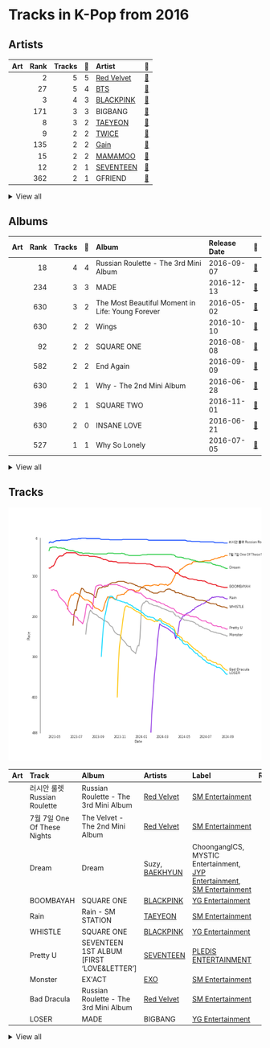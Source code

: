 # Tracks in K-Pop from 2016

## Artists

| Art | Rank | Tracks | 💚 | Artist | 🔗 |
|:---|---:|---:|---:|:---|:---|
| <img src="https://i.scdn.co/image/ab6761610000e5eb02a562ea6b1dc718394010ac" alt="" width="50" /> | 2 | 5 | 5 | [Red Velvet](../../../artists/red_velvet/overview.md) | [🔗](https://open.spotify.com/artist/1z4g3DjTBBZKhvAroFlhOM) |
| <img src="https://i.scdn.co/image/ab6761610000e5ebd642648235ebf3460d2d1f6a" alt="" width="50" /> | 27 | 5 | 4 | [BTS](../../../artists/bts/overview.md) | [🔗](https://open.spotify.com/artist/3Nrfpe0tUJi4K4DXYWgMUX) |
| <img src="https://i.scdn.co/image/ab6761610000e5ebc9690bc711d04b3d4fd4b87c" alt="" width="50" /> | 3 | 4 | 3 | [BLACKPINK](../../../artists/blackpink/overview.md) | [🔗](https://open.spotify.com/artist/41MozSoPIsD1dJM0CLPjZF) |
| <img src="https://i.scdn.co/image/ab6761610000e5eb597a4257d0022e2ac837fa7d" alt="" width="50" /> | 171 | 3 | 3 | BIGBANG | [🔗](https://open.spotify.com/artist/4Kxlr1PRlDKEB0ekOCyHgX) |
| <img src="https://i.scdn.co/image/ab6761610000e5eb5e97e9ea9133fbfa41e27498" alt="" width="50" /> | 8 | 3 | 2 | [TAEYEON](../../../artists/taeyeon/overview.md) | [🔗](https://open.spotify.com/artist/3qNVuliS40BLgXGxhdBdqu) |
| <img src="https://i.scdn.co/image/ab6761610000e5eb0c6952f39ba680489149a54c" alt="" width="50" /> | 9 | 2 | 2 | [TWICE](../../../artists/twice/overview.md) | [🔗](https://open.spotify.com/artist/7n2Ycct7Beij7Dj7meI4X0) |
| <img src="https://i.scdn.co/image/ab67616d0000b273e328c250ba600a7e0a48f867" alt="" width="50" /> | 135 | 2 | 2 | [Gain](../../../artists/gain/overview.md) | [🔗](https://open.spotify.com/artist/4R60A85t9mTZzCqJlVswuo) |
| <img src="https://i.scdn.co/image/ab6761610000e5ebe12972169702affd7a4c48ec" alt="" width="50" /> | 15 | 2 | 2 | [MAMAMOO](../../../artists/mamamoo/overview.md) | [🔗](https://open.spotify.com/artist/0XATRDCYuuGhk0oE7C0o5G) |
| <img src="https://i.scdn.co/image/ab6761610000e5eb9b445a3abb3dda380ec07243" alt="" width="50" /> | 12 | 2 | 1 | [SEVENTEEN](../../../artists/seventeen/overview.md) | [🔗](https://open.spotify.com/artist/7nqOGRxlXj7N2JYbgNEjYH) |
| <img src="https://i.scdn.co/image/ab6761610000e5ebd0701912e6fccf8427bc7361" alt="" width="50" /> | 362 | 2 | 1 | GFRIEND | [🔗](https://open.spotify.com/artist/0qlWcS66ohOIi0M8JZwPft) |


<details>
<summary>View all</summary>

| Art | Rank | Tracks | 💚 | Artist | 🔗 |
|:---|---:|---:|---:|:---|:---|
| <img src="https://i.scdn.co/image/ab6761610000e5ebdc904dcc7399f1fd90107392" alt="" width="50" /> | 30 | 1 | 1 | [NCT 127](../../../artists/nct_127/overview.md) | [🔗](https://open.spotify.com/artist/7f4ignuCJhLXfZ9giKT7rH) |
| <img src="https://i.scdn.co/image/ab6761610000e5ebf8786ccb6031a3266bb15606" alt="" width="50" /> | 248 | 1 | 1 | [WJSN](../../../artists/wjsn/overview.md) | [🔗](https://open.spotify.com/artist/6hhqsQZhtp9hfaZhSd0VSD) |
| <img src="https://i.scdn.co/image/621c729dd90a6e7a63fc8f0957b2b928834ec5a8" alt="" width="50" /> | 123 | 1 | 1 | 4Minute | [🔗](https://open.spotify.com/artist/6cdC1cwqh3eJAXaxXJt2jv) |
| <img src="https://i.scdn.co/image/ab6761610000e5ebca4f165e62fbf5ab5a3750ba" alt="" width="50" /> | 427 | 1 | 1 | JIN | [🔗](https://open.spotify.com/artist/5vV3bFXnN6D6N3Nj4xRvaV) |
| <img src="https://i.scdn.co/image/ab6761610000e5eb9c4acb1897759452c0ed82d9" alt="" width="50" /> | 427 | 1 | 1 | WINNER | [🔗](https://open.spotify.com/artist/5DuzBeOgFwViFcv00Q5PFb) |
| <img src="https://i.scdn.co/image/ab6761610000e5eb84f9ce82754d57d4ee374d42" alt="" width="50" /> | 427 | 1 | 1 | VIXX | [🔗](https://open.spotify.com/artist/5BkB3rXc0qIdUtuEnhbK0A) |
| <img src="https://i.scdn.co/image/ab67616d0000b27336adcea4e93245f1fec547df" alt="" width="50" /> | 427 | 1 | 1 | AOA | [🔗](https://open.spotify.com/artist/54gWVQFHf8IIqbjxAoOarN) |
| <img src="https://i.scdn.co/image/ab6761610000e5ebb39107b0762eb4ce5218c823" alt="" width="50" /> | 53 | 1 | 1 | [BAEKHYUN](../../../artists/baekhyun/overview.md) | [🔗](https://open.spotify.com/artist/4ufh0WuMZh6y4Dmdnklvdl) |
| <img src="https://i.scdn.co/image/ab67616d0000b27395ab9a02d082c6df434aee14" alt="" width="50" /> | 427 | 1 | 1 | LADIES' CODE | [🔗](https://open.spotify.com/artist/4epPY1AW9lQeVUM1XaFiwi) |
| <img src="https://i.scdn.co/image/ab67616d0000b273112b210accd05345a17a46f0" alt="" width="50" /> | 78 | 1 | 1 | Suzy | [🔗](https://open.spotify.com/artist/4U80LJd8sG6U9YTFP5izka) |
| <img src="https://i.scdn.co/image/ab6761610000e5ebaf3c4b988a6fef40843cdc83" alt="" width="50" /> | 21 | 1 | 1 | [EXO](../../../artists/exo/overview.md) | [🔗](https://open.spotify.com/artist/3cjEqqelV9zb4BYE3qDQ4O) |
| <img src="https://i.scdn.co/image/ab6761610000e5eb8e7d00d3aae87cf8fc6946e2" alt="" width="50" /> | 427 | 1 | 1 | V | [🔗](https://open.spotify.com/artist/3JsHnjpbhX4SnySpvpa9DK) |
| <img src="https://i.scdn.co/image/ab6761610000e5eb30a517d1b703c3eabdac2855" alt="" width="50" /> | 84 | 1 | 1 | Wonder Girls | [🔗](https://open.spotify.com/artist/3Cv2vi3WTl8VZOTdrBkKdM) |
| <img src="https://i.scdn.co/image/ab6761610000e5ebb85caa5f0e213fbfc29b91db" alt="" width="50" /> | 427 | 1 | 1 | HYOYEON | [🔗](https://open.spotify.com/artist/0B3I6YgdnfXehUCpsO6oB8) |
| <img src="https://i.scdn.co/image/ab67616d0000b2733be3a6a60408608f0d33e3bc" alt="" width="50" /> | 263 | 2 | 0 | SISTAR | [🔗](https://open.spotify.com/artist/2wTLheTmMcFCA4hdY8hZJP) |
| <img src="https://i.scdn.co/image/ab6761610000e5ebd1ac6571dabb7eb6968f0f06" alt="" width="50" /> | 70 | 2 | 0 | [TAEMIN](../../../artists/taemin/overview.md) | [🔗](https://open.spotify.com/artist/13rF01aOogvnkuQXOlgTW8) |
| <img src="https://i.scdn.co/image/ab6761610000e5ebd90aa536055fe9806b3960e6" alt="" width="50" /> | 427 | 1 | 0 | GOT7 | [🔗](https://open.spotify.com/artist/6nfDaffa50mKtEOwR8g4df) |
| | 427 | 1 | 0 | Banana Culture | [🔗](https://open.spotify.com/artist/59wMClFt5etFfDtI4nc81o) |
| <img src="https://i.scdn.co/image/ab6761610000e5ebc1bba6ccbabb3ea93c27ed4d" alt="" width="50" /> | 427 | 1 | 0 | KARD | [🔗](https://open.spotify.com/artist/2JhAlkmukNvarUpGhTFXUQ) |
| <img src="https://i.scdn.co/image/ab6761610000e5eb5cd460490fb1c55b8ed8c40b" alt="" width="50" /> | 93 | 1 | 0 | [OH MY GIRL](../../../artists/oh_my_girl/overview.md) | [🔗](https://open.spotify.com/artist/2019zR22qK2RBvCqtudBaI) |
| <img src="https://i.scdn.co/image/ab6761610000e5eb271110d977700b69d9548993" alt="" width="50" /> | 286 | 1 | 0 | EXID | [🔗](https://open.spotify.com/artist/1xs6WFotNQSXweo0GXrS0O) |
| <img src="https://i.scdn.co/image/ab6761610000e5eb55083bec4696aa1fb3a146e8" alt="" width="50" /> | 421 | 1 | 0 | KIMSEJEONG | [🔗](https://open.spotify.com/artist/1lFLniFTaPjYCtQZvDXpqu) |
| <img src="https://i.scdn.co/image/ab6761610000e5ebb1b30eac112970257ddfefe4" alt="" width="50" /> | 427 | 1 | 0 | HUR YOUNG JI | [🔗](https://open.spotify.com/artist/0FUmt6iMoB9sJpxZuWkOI5) |

</details>


## Albums

| Art | Rank | Tracks | 💚 | Album | Release Date | 🔗 |
|:---|---:|---:|---:|:---|:---|:---|
| <img src="https://i.scdn.co/image/ab67616d0000b2733f30a062dafcdbc1a8fad842" alt="" width="50" /> | 18 | 4 | 4 | Russian Roulette - The 3rd Mini Album | 2016-09-07 | [🔗](https://open.spotify.com/album/6MNlcai3skKLKv5syzFwC3) |
| <img src="https://i.scdn.co/image/ab67616d0000b273fd0d9a33127c1d3f58ba3504" alt="" width="50" /> | 234 | 3 | 3 | MADE | 2016-12-13 | [🔗](https://open.spotify.com/album/2SPrl8C8pgSM5gXbAiyJHY) |
| <img src="https://i.scdn.co/image/ab67616d0000b273c6dbc63cf145b4ff6bee3322" alt="" width="50" /> | 630 | 3 | 2 | The Most Beautiful Moment in Life: Young Forever | 2016-05-02 | [🔗](https://open.spotify.com/album/1k5bJ8l5oL5xxVBVHjil09) |
| <img src="https://i.scdn.co/image/ab67616d0000b2738bd5d941f9ced8e7f9c60dd4" alt="" width="50" /> | 630 | 2 | 2 | Wings | 2016-10-10 | [🔗](https://open.spotify.com/album/1vhNGBTFoaSTLbHjPGFIlF) |
| <img src="https://i.scdn.co/image/ab67616d0000b273ff4ec21d7817138cabcc19bc" alt="" width="50" /> | 92 | 2 | 2 | SQUARE ONE | 2016-08-08 | [🔗](https://open.spotify.com/album/0FOOodYRlj7gzh7q7IjmNZ) |
| <img src="https://i.scdn.co/image/ab67616d0000b2731c80e9c3e5cfd25ccf4a57e4" alt="" width="50" /> | 582 | 2 | 2 | End Again | 2016-09-09 | [🔗](https://open.spotify.com/album/1Lb5NVfPBTadR5jl6Vpkdq) |
| <img src="https://i.scdn.co/image/ab67616d0000b273e4915763c3c7f7a05cc93885" alt="" width="50" /> | 630 | 2 | 1 | Why - The 2nd Mini Album | 2016-06-28 | [🔗](https://open.spotify.com/album/1ukBQWhQwWKqTGgs0YzRzU) |
| <img src="https://i.scdn.co/image/ab67616d0000b27318a4a215052e9f396864bd73" alt="" width="50" /> | 396 | 2 | 1 | SQUARE TWO | 2016-11-01 | [🔗](https://open.spotify.com/album/2Fna4Tb7fme5aHsNMJtVtp) |
| <img src="https://i.scdn.co/image/ab67616d0000b2734be0f7bf49f6b31c3dfc42ae" alt="" width="50" /> | 630 | 2 | 0 | INSANE LOVE | 2016-06-21 | [🔗](https://open.spotify.com/album/4Yz1WY6PlJepdbnl4m72b8) |
| <img src="https://i.scdn.co/image/ab67616d0000b273544a6e99632cd340e1619796" alt="" width="50" /> | 527 | 1 | 1 | Why So Lonely | 2016-07-05 | [🔗](https://open.spotify.com/album/2TzaSJlsVyKcZ0NOf2TI9U) |


<details>
<summary>View all</summary>

| Art | Rank | Tracks | 💚 | Album | Release Date | 🔗 |
|:---|---:|---:|---:|:---|:---|:---|
| <img src="https://i.scdn.co/image/ab67616d0000b273387444ab2fc1f08dfe7915ab" alt="" width="50" /> | 630 | 1 | 1 | Twicecoaster: Lane 1 | 2016-10-24 | [🔗](https://open.spotify.com/album/5zQhaDNbiXHRqd8Y51I4vy) |
| <img src="https://i.scdn.co/image/ab67616d0000b27381fb7e4e392f0a99b3947eb6" alt="" width="50" /> | 49 | 1 | 1 | The Velvet - The 2nd Mini Album | 2016-03-17 | [🔗](https://open.spotify.com/album/2qgl7dAgslqL1w2l2wQhMA) |
| <img src="https://i.scdn.co/image/ab67616d0000b273c5d92b755061ede5e5c07544" alt="" width="50" /> | 630 | 1 | 1 | THE SECRET | 2016-08-17 | [🔗](https://open.spotify.com/album/0usNbLkckzIo34wUPehZdh) |
| <img src="https://i.scdn.co/image/ab67616d0000b273deeee778a591e7032c1bdc80" alt="" width="50" /> | 168 | 1 | 1 | SEVENTEEN 1ST ALBUM [FIRST ‘LOVE&LETTER’] | 2016-04-25 | [🔗](https://open.spotify.com/album/50BrkBakrLWufmTLjCVBwn) |
| <img src="https://i.scdn.co/image/ab67616d0000b27316e21608ece123c20bd24306" alt="" width="50" /> | 125 | 1 | 1 | Rain - SM STATION | 2016-02-03 | [🔗](https://open.spotify.com/album/5MgY1E2inbDcthAQEzwz8L) |
| <img src="https://i.scdn.co/image/ab67616d0000b2739e9e3a1adcc32090690fd0b6" alt="" width="50" /> | 630 | 1 | 1 | Page Two | 2016-04-25 | [🔗](https://open.spotify.com/album/6q2oUEqL9uzVXHCeKoA8JV) |
| <img src="https://i.scdn.co/image/ab67616d0000b2732d10195d8d9abd1357fff450" alt="" width="50" /> | 417 | 1 | 1 | NCT #127 - The 1st Mini Album | 2016-07-10 | [🔗](https://open.spotify.com/album/7xmqXxPAmkgn5HK9FcyBxR) |
| <img src="https://i.scdn.co/image/ab67616d0000b27338fc902e1d368df7fc0d77a3" alt="" width="50" /> | 630 | 1 | 1 | Melting | 2016-02-26 | [🔗](https://open.spotify.com/album/11hjJntrvmauDoga4Krr0U) |
| <img src="https://i.scdn.co/image/ab67616d0000b27395ab9a02d082c6df434aee14" alt="" width="50" /> | 630 | 1 | 1 | MYST3RY | 2016-02-24 | [🔗](https://open.spotify.com/album/2kOn7OTf9UGL0fyxy8yT7n) |
| <img src="https://i.scdn.co/image/ab67616d0000b273733b6abfa76a28b999feb572" alt="" width="50" /> | 630 | 1 | 1 | MEMORY | 2016-11-07 | [🔗](https://open.spotify.com/album/3Q34hV5fBbMpRpADmlptr7) |
| <img src="https://i.scdn.co/image/ab67616d0000b273832e7727a0d03c3717af52bc" alt="" width="50" /> | 630 | 1 | 1 | Hades | 2016-08-12 | [🔗](https://open.spotify.com/album/78huKT6T1zZUJxbkGBQJZC) |
| <img src="https://i.scdn.co/image/ab67616d0000b2738dd6de651baf8860665f8003" alt="" width="50" /> | 630 | 1 | 1 | HWARANG, Pt. 2 (Music from the Original TV Series) | 2016-12-20 | [🔗](https://open.spotify.com/album/0sL76PXbgRh97MTzadqEMa) |
| <img src="https://i.scdn.co/image/ab67616d0000b273fc5b3a4f6c07140daa455a61" alt="" width="50" /> | 630 | 1 | 1 | GFRIEND 3rd Mini Album 'SNOWFLAKE' | 2016-01-25 | [🔗](https://open.spotify.com/album/0COnSwFb5qOhABUyWNw6Kp) |
| <img src="https://i.scdn.co/image/ab67616d0000b273f46a83ded2dad7aa4b18fc84" alt="" width="50" /> | 630 | 1 | 1 | EXIT : E | 2016-02-01 | [🔗](https://open.spotify.com/album/7D2FML3EyRJcCoiEgUbRxT) |
| <img src="https://i.scdn.co/image/ab67616d0000b27315a67578922d65121b12073d" alt="" width="50" /> | 182 | 1 | 1 | EX'ACT | 2016-06-09 | [🔗](https://open.spotify.com/album/5Cckx6G2aRR4aZBV6eIYdc) |
| <img src="https://i.scdn.co/image/ab67616d0000b273112b210accd05345a17a46f0" alt="" width="50" /> | 77 | 1 | 1 | Dream | 2016-01-07 | [🔗](https://open.spotify.com/album/7ciJtZ2tYXhKsndQ7bf7Vw) |
| <img src="https://i.scdn.co/image/ab67616d0000b27385155038f6eb09e2212d7094" alt="" width="50" /> | 630 | 1 | 1 | Act. 7 | 2016-02-01 | [🔗](https://open.spotify.com/album/2QGDdrZDuxK7VBmcJZxi1B) |
| <img src="https://i.scdn.co/image/ab67616d0000b273f6b3c3882231b3c8a5bb79f4" alt="" width="50" /> | 630 | 1 | 1 | AOA 4th Mini Album Good Luck | 2016-05-16 | [🔗](https://open.spotify.com/album/3D4EskjAYfo91G4BN7XcbB) |
| <img src="https://i.scdn.co/image/ab67616d0000b273dbd5c6e6e365a3e70832780d" alt="" width="50" /> | 630 | 1 | 0 | さよならひとり | 2016-07-27 | [🔗](https://open.spotify.com/album/0VOMzswFy3fFsOb1tYs1Wd) |
| <img src="https://i.scdn.co/image/ab67616d0000b273a994eb69242daf25e8730a72" alt="" width="50" /> | 630 | 1 | 0 | WINDY DAY | 2016 | [🔗](https://open.spotify.com/album/7coV2krimvobeWltmNvYeC) |
| <img src="https://i.scdn.co/image/ab67616d0000b273e4751812fc466db9cc6bd9aa" alt="" width="50" /> | 630 | 1 | 0 | Street | 2016-06-01 | [🔗](https://open.spotify.com/album/2UJZYFwoSUlbMKo73IjQ9R) |
| <img src="https://i.scdn.co/image/ab67616d0000b273586377cdbf841e6f03da3e0c" alt="" width="50" /> | 630 | 1 | 0 | Press It - The 1st Album | 2016-02-23 | [🔗](https://open.spotify.com/album/3BPjJEl3GqXKDhYZf7iFfs) |
| <img src="https://i.scdn.co/image/ab67616d0000b273eb366517758754ca13a4adf5" alt="" width="50" /> | 466 | 1 | 0 | Love&Letter repackage album | 2016-07-04 | [🔗](https://open.spotify.com/album/7mP7AFehQDonPKEQiXvpvB) |
| <img src="https://i.scdn.co/image/ab67616d0000b273303e5bf3d35497223f95f9d2" alt="" width="50" /> | 630 | 1 | 0 | K.A.R.D Project Vol.1 "Oh NaNa" | 2016-12-13 | [🔗](https://open.spotify.com/album/2HpryOOYLbnST4aCT5v4lF) |
| <img src="https://i.scdn.co/image/ab67616d0000b273a6afb253632c318f79697cf2" alt="" width="50" /> | 630 | 1 | 0 | Jelly box Flower Way SEJEONG | 2016-11-23 | [🔗](https://open.spotify.com/album/32dL7nyPowMbiu8QFrAkIM) |
| <img src="https://i.scdn.co/image/ab67616d0000b27393f063bd7b14993d5ffb9287" alt="" width="50" /> | 630 | 1 | 0 | GFRIEND The 1st Album 'LOL' | 2016-07-11 | [🔗](https://open.spotify.com/album/0PlSM2Hml1cFANnzYu6RCg) |
| <img src="https://i.scdn.co/image/ab67616d0000b273c2fd5798faa7d82dadb1b330" alt="" width="50" /> | 630 | 1 | 0 | FLIGHT LOG : TURBULENCE | 2016-09-27 | [🔗](https://open.spotify.com/album/4m7ocqdUZh1ohn3nxurMf0) |

</details>


## Tracks

![Track score ranking over time](../../../images/playlists/k-pop/2016/tracks_time_series.png)

| Art | Track | Album | Artists | Label | Rank | 💚 | 🔗 |
|:---|:---|:---|:---|:---|---:|:---|:---|
| <img src="https://i.scdn.co/image/ab67616d0000b2733f30a062dafcdbc1a8fad842" alt="" width="50" /> | 러시안 룰렛 Russian Roulette | Russian Roulette - The 3rd Mini Album | [Red Velvet](../../../artists/red_velvet/overview.md) | [SM Entertainment](../../../labels/sm_entertainment) | 18 | 💚 | [🔗](https://open.spotify.com/track/5HiSc2ZCGn8L3cH3qSwzBT) |
| <img src="https://i.scdn.co/image/ab67616d0000b27381fb7e4e392f0a99b3947eb6" alt="" width="50" /> | 7월 7일 One Of These Nights | The Velvet - The 2nd Mini Album | [Red Velvet](../../../artists/red_velvet/overview.md) | [SM Entertainment](../../../labels/sm_entertainment) | 49 | 💚 | [🔗](https://open.spotify.com/track/6koMMQlsRWBwHZXdtWxgUk) |
| <img src="https://i.scdn.co/image/ab67616d0000b273112b210accd05345a17a46f0" alt="" width="50" /> | Dream | Dream | Suzy, [BAEKHYUN](../../../artists/baekhyun/overview.md) | ChoongangICS, MYSTIC Entertainment, [JYP Entertainment](../../../labels/jyp_entertainment), [SM Entertainment](../../../labels/sm_entertainment) | 81 | 💚 | [🔗](https://open.spotify.com/track/3JBnDOUd18QKjDqSYuOfpm) |
| <img src="https://i.scdn.co/image/ab67616d0000b273ff4ec21d7817138cabcc19bc" alt="" width="50" /> | BOOMBAYAH | SQUARE ONE | [BLACKPINK](../../../artists/blackpink/overview.md) | [YG Entertainment](../../../labels/yg_entertainment) | 128 | 💚 | [🔗](https://open.spotify.com/track/13MF2TYuyfITClL1R2ei6e) |
| <img src="https://i.scdn.co/image/ab67616d0000b27316e21608ece123c20bd24306" alt="" width="50" /> | Rain | Rain - SM STATION | [TAEYEON](../../../artists/taeyeon/overview.md) | [SM Entertainment](../../../labels/sm_entertainment) | 156 | 💚 | [🔗](https://open.spotify.com/track/1ukyvyEeSg1odSQvhlRAIU) |
| <img src="https://i.scdn.co/image/ab67616d0000b273ff4ec21d7817138cabcc19bc" alt="" width="50" /> | WHISTLE | SQUARE ONE | [BLACKPINK](../../../artists/blackpink/overview.md) | [YG Entertainment](../../../labels/yg_entertainment) | 179 | 💚 | [🔗](https://open.spotify.com/track/6NEoeBLQbOMw92qMeLfI40) |
| <img src="https://i.scdn.co/image/ab67616d0000b273deeee778a591e7032c1bdc80" alt="" width="50" /> | Pretty U | SEVENTEEN 1ST ALBUM [FIRST ‘LOVE&LETTER’] | [SEVENTEEN](../../../artists/seventeen/overview.md) | [PLEDIS ENTERTAINMENT](../../../labels/pledis_entertainment) | 231 | 💚 | [🔗](https://open.spotify.com/track/1117juaaAkSIUsQxTmmcKM) |
| <img src="https://i.scdn.co/image/ab67616d0000b27315a67578922d65121b12073d" alt="" width="50" /> | Monster | EX'ACT | [EXO](../../../artists/exo/overview.md) | [SM Entertainment](../../../labels/sm_entertainment) | 248 | 💚 | [🔗](https://open.spotify.com/track/7GbUWl6qLW1gdngbEV2WDJ) |
| <img src="https://i.scdn.co/image/ab67616d0000b2733f30a062dafcdbc1a8fad842" alt="" width="50" /> | Bad Dracula | Russian Roulette - The 3rd Mini Album | [Red Velvet](../../../artists/red_velvet/overview.md) | [SM Entertainment](../../../labels/sm_entertainment) | 334 | 💚 | [🔗](https://open.spotify.com/track/4z5aqQOYYsvjXuXjjhKVJ2) |
| <img src="https://i.scdn.co/image/ab67616d0000b273fd0d9a33127c1d3f58ba3504" alt="" width="50" /> | LOSER | MADE | BIGBANG | [YG Entertainment](../../../labels/yg_entertainment) | 343 | 💚 | [🔗](https://open.spotify.com/track/2vzn8usBcuNL93DnTjEK0z) |


<details>
<summary>View all</summary>

| Art | Track | Album | Artists | Label | Rank | 💚 | 🔗 |
|:---|:---|:---|:---|:---|---:|:---|:---|
| <img src="https://i.scdn.co/image/ab67616d0000b2733f30a062dafcdbc1a8fad842" alt="" width="50" /> | Fool | Russian Roulette - The 3rd Mini Album | [Red Velvet](../../../artists/red_velvet/overview.md) | [SM Entertainment](../../../labels/sm_entertainment) | 437 | 💚 | [🔗](https://open.spotify.com/track/21C7B7PWYDW00czamOjleO) |
| <img src="https://i.scdn.co/image/ab67616d0000b27318a4a215052e9f396864bd73" alt="" width="50" /> | PLAYING WITH FIRE | SQUARE TWO | [BLACKPINK](../../../artists/blackpink/overview.md) | [YG Entertainment](../../../labels/yg_entertainment) | 589 | 💚 | [🔗](https://open.spotify.com/track/7qmvLmX9tyaTiBAVNI6YEn) |
| <img src="https://i.scdn.co/image/ab67616d0000b2733f30a062dafcdbc1a8fad842" alt="" width="50" /> | Lucky Girl | Russian Roulette - The 3rd Mini Album | [Red Velvet](../../../artists/red_velvet/overview.md) | [SM Entertainment](../../../labels/sm_entertainment) | 596 | 💚 | [🔗](https://open.spotify.com/track/22v5j98MRwc6p5KgwHvpBZ) |
| <img src="https://i.scdn.co/image/ab67616d0000b2732d10195d8d9abd1357fff450" alt="" width="50" /> | 소방차 Fire Truck | NCT #127 - The 1st Mini Album | [NCT 127](../../../artists/nct_127/overview.md) | [SM Entertainment](../../../labels/sm_entertainment) | 620 | 💚 | [🔗](https://open.spotify.com/track/5hHlmrSV6d9LFMsDA1lamE) |
| <img src="https://i.scdn.co/image/ab67616d0000b273eb366517758754ca13a4adf5" alt="" width="50" /> | VERY NICE | Love&Letter repackage album | [SEVENTEEN](../../../artists/seventeen/overview.md) | [PLEDIS ENTERTAINMENT](../../../labels/pledis_entertainment) | 694 | | [🔗](https://open.spotify.com/track/1Rrj7KyS2R6SP9CQMDJW1w) |
| <img src="https://i.scdn.co/image/ab67616d0000b273fd0d9a33127c1d3f58ba3504" alt="" width="50" /> | LET'S NOT FALL IN LOVE | MADE | BIGBANG | [YG Entertainment](../../../labels/yg_entertainment) | 772 | 💚 | [🔗](https://open.spotify.com/track/6UgkB0xM45TR3Zjqm3GQ6T) |
| <img src="https://i.scdn.co/image/ab67616d0000b273544a6e99632cd340e1619796" alt="" width="50" /> | Why So Lonely | Why So Lonely | Wonder Girls | [Republic Records](../../../labels/republic_records) | 790 | 💚 | [🔗](https://open.spotify.com/track/2FBNkgK3GbF2tVWxKNFRjX) |
| <img src="https://i.scdn.co/image/ab67616d0000b2731c80e9c3e5cfd25ccf4a57e4" alt="" width="50" /> | Carrie (The First Day) | End Again | [Gain](../../../artists/gain/overview.md) | APOP Entertainment, MYSTIC Entertainment | 877 | 💚 | [🔗](https://open.spotify.com/track/5n2Z6Z4Tw6hkbMqY4lT24u) |
| <img src="https://i.scdn.co/image/ab67616d0000b273a994eb69242daf25e8730a72" alt="" width="50" /> | WINDY DAY | WINDY DAY | [OH MY GIRL](../../../artists/oh_my_girl/overview.md) | [WM Entertainment](../../../labels/wm_entertainment) | 955 | | [🔗](https://open.spotify.com/track/7prrcyZc48tO9hGzdnU9aD) |
| <img src="https://i.scdn.co/image/ab67616d0000b273fc5b3a4f6c07140daa455a61" alt="" width="50" /> | Rough | GFRIEND 3rd Mini Album 'SNOWFLAKE' | GFRIEND | [SOURCE MUSIC](../../../labels/source_music) | 955 | 💚 | [🔗](https://open.spotify.com/track/3CVeGXpoPKJQ9JuhPp3mpL) |
| <img src="https://i.scdn.co/image/ab67616d0000b27385155038f6eb09e2212d7094" alt="" width="50" /> | Hate | Act. 7 | 4Minute | [CUBE ENTERTAINMENT](../../../labels/cube_entertainment) | 955 | 💚 | [🔗](https://open.spotify.com/track/3Hd6zm1J4bVeu4VXwaDQL3) |
| <img src="https://i.scdn.co/image/ab67616d0000b273f46a83ded2dad7aa4b18fc84" alt="" width="50" /> | BABY BABY | EXIT : E | WINNER | [YG Entertainment](../../../labels/yg_entertainment) | 955 | 💚 | [🔗](https://open.spotify.com/track/2zLRE8rUhH2i7maIU5sWVI) |
| <img src="https://i.scdn.co/image/ab67616d0000b273586377cdbf841e6f03da3e0c" alt="" width="50" /> | Drip Drop | Press It - The 1st Album | [TAEMIN](../../../artists/taemin/overview.md) | [SM Entertainment](../../../labels/sm_entertainment) | 955 | | [🔗](https://open.spotify.com/track/7EYDRfuloB4kG28ECZkPZB) |
| <img src="https://i.scdn.co/image/ab67616d0000b27395ab9a02d082c6df434aee14" alt="" width="50" /> | Galaxy | MYST3RY | LADIES' CODE | 폴라리스엔터테인먼트, BlockBerryCreative | 955 | 💚 | [🔗](https://open.spotify.com/track/5rd00qaUJugfI8nhPcxA3o) |
| <img src="https://i.scdn.co/image/ab67616d0000b27338fc902e1d368df7fc0d77a3" alt="" width="50" /> | You’re the Best | Melting | [MAMAMOO](../../../artists/mamamoo/overview.md) | [Genie Music Corporation](../../../labels/genie_music_corporation), [Stone Music Entertainment](../../../labels/stone_music_entertainment) | 955 | 💚 | [🔗](https://open.spotify.com/track/3BUZUCu1uHaTvroizwqLHt) |
| <img src="https://i.scdn.co/image/ab67616d0000b2739e9e3a1adcc32090690fd0b6" alt="" width="50" /> | CHEER UP | Page Two | [TWICE](../../../artists/twice/overview.md) | [Republic Records](../../../labels/republic_records) | 955 | 💚 | [🔗](https://open.spotify.com/track/7lB4rxNVc7vm33ZSZXVRAQ) |
| <img src="https://i.scdn.co/image/ab67616d0000b273c6dbc63cf145b4ff6bee3322" alt="" width="50" /> | Butterfly | The Most Beautiful Moment in Life: Young Forever | [BTS](../../../artists/bts/overview.md) | [BIGHIT MUSIC](../../../labels/bighit_music) | 955 | 💚 | [🔗](https://open.spotify.com/track/2QP1vvLPtAVOVAFabpqypA) |
| <img src="https://i.scdn.co/image/ab67616d0000b273c6dbc63cf145b4ff6bee3322" alt="" width="50" /> | Dope | The Most Beautiful Moment in Life: Young Forever | [BTS](../../../artists/bts/overview.md) | [BIGHIT MUSIC](../../../labels/bighit_music) | 955 | 💚 | [🔗](https://open.spotify.com/track/4o3Ao6wY5fbJR32fQKabfQ) |
| <img src="https://i.scdn.co/image/ab67616d0000b273c6dbc63cf145b4ff6bee3322" alt="" width="50" /> | Save Me | The Most Beautiful Moment in Life: Young Forever | [BTS](../../../artists/bts/overview.md) | [BIGHIT MUSIC](../../../labels/bighit_music) | 955 | | [🔗](https://open.spotify.com/track/7bxGcILuAjkZzaveU28ZJS) |
| <img src="https://i.scdn.co/image/ab67616d0000b273f6b3c3882231b3c8a5bb79f4" alt="" width="50" /> | Good Luck | AOA 4th Mini Album Good Luck | AOA | [FNC ENTERTAINMENT](../../../labels/fnc_entertainment) | 955 | 💚 | [🔗](https://open.spotify.com/track/577ckDBuyYNGeqetUhbv7d) |
| <img src="https://i.scdn.co/image/ab67616d0000b273e4751812fc466db9cc6bd9aa" alt="" width="50" /> | L.I.E | Street | EXID, Banana Culture | BANANA CULTURE | 955 | | [🔗](https://open.spotify.com/track/4c1cUu1PFDX1YB6JDvG8vf) |
| <img src="https://i.scdn.co/image/ab67616d0000b2734be0f7bf49f6b31c3dfc42ae" alt="" width="50" /> | I Like That | INSANE LOVE | SISTAR | [Starship Entertainment](../../../labels/starship_entertainment) | 955 | | [🔗](https://open.spotify.com/track/4wAjmojVxc6Wbeca9XvnDo) |
| <img src="https://i.scdn.co/image/ab67616d0000b2734be0f7bf49f6b31c3dfc42ae" alt="" width="50" /> | Say! Yes | INSANE LOVE | SISTAR | [Starship Entertainment](../../../labels/starship_entertainment) | 955 | | [🔗](https://open.spotify.com/track/5gDxhjgpRoClBFrOcNGiEQ) |
| <img src="https://i.scdn.co/image/ab67616d0000b273e4915763c3c7f7a05cc93885" alt="" width="50" /> | Good Thing | Why - The 2nd Mini Album | [TAEYEON](../../../artists/taeyeon/overview.md) | [SM Entertainment](../../../labels/sm_entertainment) | 955 | | [🔗](https://open.spotify.com/track/30CAqzLOdc8LbPRzchYaAt) |
| <img src="https://i.scdn.co/image/ab67616d0000b273e4915763c3c7f7a05cc93885" alt="" width="50" /> | Up & Down | Why - The 2nd Mini Album | [TAEYEON](../../../artists/taeyeon/overview.md), HYOYEON | [SM Entertainment](../../../labels/sm_entertainment) | 955 | 💚 | [🔗](https://open.spotify.com/track/2T20Nb7QlVK8K6pRSiDl8N) |
| <img src="https://i.scdn.co/image/ab67616d0000b27393f063bd7b14993d5ffb9287" alt="" width="50" /> | NAVILLERA | GFRIEND The 1st Album 'LOL' | GFRIEND | [SOURCE MUSIC](../../../labels/source_music) | 955 | | [🔗](https://open.spotify.com/track/2Oi0IO8K4BEbhPUdWcjNmv) |
| <img src="https://i.scdn.co/image/ab67616d0000b273dbd5c6e6e365a3e70832780d" alt="" width="50" /> | さよならひとり | さよならひとり | [TAEMIN](../../../artists/taemin/overview.md) | [Universal Music LLC](../../../labels/universal_music_llc) | 955 | | [🔗](https://open.spotify.com/track/4ltAvuYuC8PNKAStXiWouZ) |
| <img src="https://i.scdn.co/image/ab67616d0000b273832e7727a0d03c3717af52bc" alt="" width="50" /> | Fantasy | Hades | VIXX | JELLYFISH ENTERTAINMENT | 955 | 💚 | [🔗](https://open.spotify.com/track/3GuJYdmgBXo6Add2CPTRw4) |
| <img src="https://i.scdn.co/image/ab67616d0000b273c5d92b755061ede5e5c07544" alt="" width="50" /> | Secret | THE SECRET | [WJSN](../../../artists/wjsn/overview.md) | [Starship Entertainment](../../../labels/starship_entertainment) | 955 | 💚 | [🔗](https://open.spotify.com/track/1OIb1AalkGikhzCRbWgchd) |
| <img src="https://i.scdn.co/image/ab67616d0000b2731c80e9c3e5cfd25ccf4a57e4" alt="" width="50" /> | Carnival (The Last Day) | End Again | [Gain](../../../artists/gain/overview.md) | APOP Entertainment, MYSTIC Entertainment | 955 | 💚 | [🔗](https://open.spotify.com/track/1wFwU41aWXC5wb7ycY9q61) |
| <img src="https://i.scdn.co/image/ab67616d0000b273c2fd5798faa7d82dadb1b330" alt="" width="50" /> | Hard Carry | FLIGHT LOG : TURBULENCE | GOT7 | [JYP Entertainment](../../../labels/jyp_entertainment) | 955 | | [🔗](https://open.spotify.com/track/1xzCUpXSMnAbckUXDwBTlW) |
| <img src="https://i.scdn.co/image/ab67616d0000b2738bd5d941f9ced8e7f9c60dd4" alt="" width="50" /> | Blood Sweat & Tears | Wings | [BTS](../../../artists/bts/overview.md) | [BIGHIT MUSIC](../../../labels/bighit_music) | 955 | 💚 | [🔗](https://open.spotify.com/track/2u54HNQamwFuOMLSuhSRom) |
| <img src="https://i.scdn.co/image/ab67616d0000b2738bd5d941f9ced8e7f9c60dd4" alt="" width="50" /> | Lie | Wings | [BTS](../../../artists/bts/overview.md) | [BIGHIT MUSIC](../../../labels/bighit_music) | 955 | 💚 | [🔗](https://open.spotify.com/track/1nWB8isqs2tviWk20G5pow) |
| <img src="https://i.scdn.co/image/ab67616d0000b273387444ab2fc1f08dfe7915ab" alt="" width="50" /> | TT | Twicecoaster: Lane 1 | [TWICE](../../../artists/twice/overview.md) | [Republic Records](../../../labels/republic_records) | 955 | 💚 | [🔗](https://open.spotify.com/track/60jFaQV7Z4boGC4ob5B5c6) |
| <img src="https://i.scdn.co/image/ab67616d0000b27318a4a215052e9f396864bd73" alt="" width="50" /> | STAY | SQUARE TWO | [BLACKPINK](../../../artists/blackpink/overview.md) | [YG Entertainment](../../../labels/yg_entertainment) | 955 | | [🔗](https://open.spotify.com/track/3tP6QKbXvtrxiDI7QwKyUf) |
| <img src="https://i.scdn.co/image/ab67616d0000b273733b6abfa76a28b999feb572" alt="" width="50" /> | Décalcomanie | MEMORY | [MAMAMOO](../../../artists/mamamoo/overview.md) | [Genie Music Corporation](../../../labels/genie_music_corporation), [Stone Music Entertainment](../../../labels/stone_music_entertainment) | 955 | 💚 | [🔗](https://open.spotify.com/track/5WitNasXEIRptoLIQUcXMx) |
| <img src="https://i.scdn.co/image/ab67616d0000b273a6afb253632c318f79697cf2" alt="" width="50" /> | Flower Way (Prod. By ZICO) | Jelly box Flower Way SEJEONG | KIMSEJEONG | JELLYFISH ENTERTAINMENT | 955 | | [🔗](https://open.spotify.com/track/1dOD5F2hX5TBtKdQlEseR7) |
| <img src="https://i.scdn.co/image/ab67616d0000b273303e5bf3d35497223f95f9d2" alt="" width="50" /> | Oh NaNa (Hidden. HUR YOUNG JI) | K.A.R.D Project Vol.1 "Oh NaNa" | KARD, HUR YOUNG JI | DSP Media | 955 | | [🔗](https://open.spotify.com/track/1ZgfAxHQCXLt8o1VXEHHAt) |
| <img src="https://i.scdn.co/image/ab67616d0000b273fd0d9a33127c1d3f58ba3504" alt="" width="50" /> | BANG BANG BANG | MADE | BIGBANG | [YG Entertainment](../../../labels/yg_entertainment) | 955 | 💚 | [🔗](https://open.spotify.com/track/3dI59jLoFMjMAyUAyRZnkE) |
| <img src="https://i.scdn.co/image/ab67616d0000b2738dd6de651baf8860665f8003" alt="" width="50" /> | It's Definitely You | HWARANG, Pt. 2 (Music from the Original TV Series) | V, JIN | OH!BOY PROJECT | 955 | 💚 | [🔗](https://open.spotify.com/track/2LowwiemmGMzzNSH1PJprK) |

</details>

